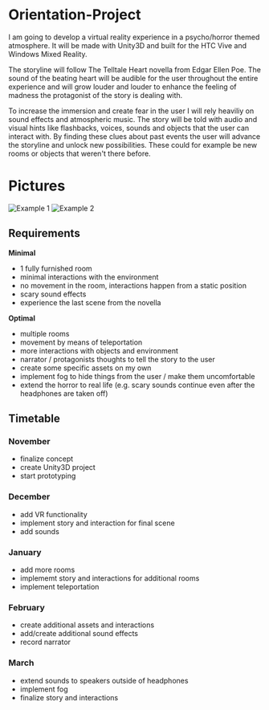 # Orientation-Project
I am going to develop a virtual reality experience in a psycho/horror  themed atmosphere. It will be made with Unity3D and built for the HTC Vive and Windows Mixed Reality. 

The storyline will follow The Telltale Heart novella from Edgar Ellen Poe. The sound of the beating heart will be audible for the user throughout the entire experience and will grow louder and louder to enhance the feeling of madness the protagonist of the story is dealing with. 

To increase the immersion and create fear in the user I will rely heaviliy on sound effects and atmospheric music. The story will be told with audio and visual hints like flashbacks, voices, sounds and objects that the user can interact with. By finding these clues about past events the user will advance the storyline and unlock new possibilities. These could for example be new rooms or objects that weren't there before.


# Pictures

![Example 1](https://assetstorev1-prd-cdn.unity3d.com/package-screenshot/9e45750e-6cbb-48e8-89f7-e4afe1c148e2_scaled.jpg)
![Example 2](https://assetstorev1-prd-cdn.unity3d.com/package-screenshot/9061cb26-1974-480d-97b2-b22df9626d62_scaled.jpg)

## Requirements

**Minimal**

 - 1 fully furnished room
 - minimal interactions with the environment
 - no movement in the room, interactions happen from a static position
 - scary sound effects
 - experience the last scene from the novella

**Optimal**

 - multiple rooms 
 - movement by means of teleportation
 - more interactions with objects and environment
 - narrator / protagonists thoughts to tell the story to the user
 - create some specific assets on my own 
 - implement fog to hide things from the user / make them uncomfortable 
 - extend the horror to real life (e.g. scary sounds continue even after the headphones are taken off)
 
## Timetable
### November
 - finalize concept
 - create Unity3D project
 - start prototyping 
### December
 - add VR functionality
 - implement story and interaction for final scene
 - add sounds 
 ### January
 - add more rooms
 - implememt story and interactions for additional rooms
 - implement teleportation
 ### February
 - create additional assets and interactions
 - add/create additional sound effects
 - record narrator
 ### March
 - extend sounds to speakers outside of headphones
 - implement fog
 - finalize story and interactions
